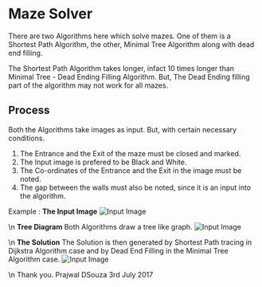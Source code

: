 # Maze Solver
There are two Algorithms here which solve mazes. One of them is a Shortest Path Algorithm, the other, Minimal Tree Algorithm along with dead end filling.

The Shortest Path Algorithm takes longer, infact 10 times longer than Minimal Tree - Dead Ending Filling Algorithm.
But, 
The Dead Ending filling part of the algorithm may not work for all mazes. 


## Process
Both the Algorithms take images as input. But, with certain necessary conditions. 
1) The Entrance and the Exit of the maze must be closed and marked.
2) The Input image is prefered to be Black and White.
3) The Co-ordinates of the Entrance and the Exit in the image must be noted.
4) The gap between the walls must also be noted, since it is an input into the algorithm. 


Example : 
**The Input Image**
![Input Image](https://github.com/prajwalsouza/Maze-Solver/blob/master/Images/InputImageCompressed.jpg)


\n
**Tree Diagram**
Both Algorithms draw a tree like graph.
![Input Image](https://github.com/prajwalsouza/Maze-Solver/blob/master/Images/TreeDataCompressed.png)

\n
**The Solution**
The Solution is then generated by Shortest Path tracing in Dijkstra Algorithm case and by Dead End Filling in the Minimal Tree Algorithm case. 
![Input Image](https://github.com/prajwalsouza/Maze-Solver/blob/master/Images/MazeSolutionCompressed.png)

\n
Thank you. 
Prajwal DSouza
3rd July 2017
